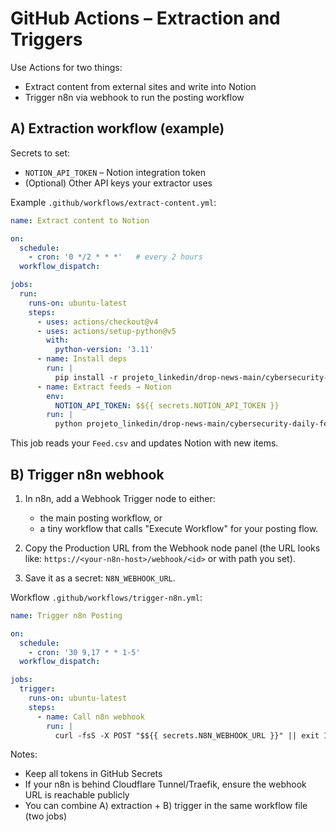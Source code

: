 # GitHub Actions – Extraction and Triggers

Use Actions for two things:
- Extract content from external sites and write into Notion
- Trigger n8n via webhook to run the posting workflow

## A) Extraction workflow (example)

Secrets to set:
- `NOTION_API_TOKEN` – Notion integration token
- (Optional) Other API keys your extractor uses

Example `.github/workflows/extract-content.yml`:
```yaml
name: Extract content to Notion

on:
  schedule:
    - cron: '0 */2 * * *'   # every 2 hours
  workflow_dispatch:

jobs:
  run:
    runs-on: ubuntu-latest
    steps:
      - uses: actions/checkout@v4
      - uses: actions/setup-python@v5
        with:
          python-version: '3.11'
      - name: Install deps
        run: |
          pip install -r projeto_linkedin/drop-news-main/cybersecurity-daily-feed/requirements.txt
      - name: Extract feeds → Notion
        env:
          NOTION_API_TOKEN: $${{ secrets.NOTION_API_TOKEN }}
        run: |
          python projeto_linkedin/drop-news-main/cybersecurity-daily-feed/sec-feed-extract.py
```

This job reads your `Feed.csv` and updates Notion with new items.

## B) Trigger n8n webhook

1) In n8n, add a Webhook Trigger node to either:
   - the main posting workflow, or
   - a tiny workflow that calls "Execute Workflow" for your posting flow.

2) Copy the Production URL from the Webhook node panel (the URL looks like:
   `https://<your-n8n-host>/webhook/<id>` or with path you set).

3) Save it as a secret: `N8N_WEBHOOK_URL`.

Workflow `.github/workflows/trigger-n8n.yml`:
```yaml
name: Trigger n8n Posting

on:
  schedule:
    - cron: '30 9,17 * * 1-5'
  workflow_dispatch:

jobs:
  trigger:
    runs-on: ubuntu-latest
    steps:
      - name: Call n8n webhook
        run: |
          curl -fsS -X POST "$${{ secrets.N8N_WEBHOOK_URL }}" || exit 1
```

Notes:
- Keep all tokens in GitHub Secrets
- If your n8n is behind Cloudflare Tunnel/Traefik, ensure the webhook URL is reachable publicly
- You can combine A) extraction + B) trigger in the same workflow file (two jobs)

